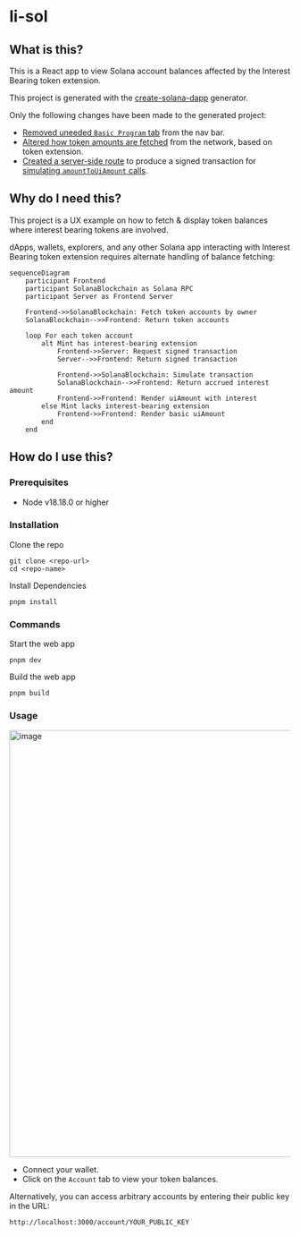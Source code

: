 # li-sol

## What is this?

This is a React app to view Solana account balances affected by the Interest Bearing token extension.

This project is generated with the [create-solana-dapp](https://github.com/solana-developers/create-solana-dapp) generator.

Only the following changes have been made to the generated project:

- [Removed uneeded `Basic Program` tab](https://github.com/kilogold/li-sol/commit/d4828b561fc07fac309805cbc906ce3a22dac10a) from the nav bar.
- [Altered how token amounts are fetched](https://github.com/kilogold/li-sol/commit/b2f8d2fc00ef16e8c3457be357198bda069673c6) from the network, based on token extension.
- [Created a server-side route](https://github.com/kilogold/li-sol/commit/f633922af9d5014c30b05d5979072f9107f6bd1b) to produce a signed transaction for [simulating `amountToUiAmount` calls](https://solana.com/developers/courses/token-extensions/interest-bearing-token#fetching-accumulated-interest).

## Why do I need this?
This project is a UX example on how to fetch & display token balances where interest bearing tokens are involved.

dApps, wallets, explorers, and any other Solana app interacting with Interest Bearing token extension requires alternate handling of balance fetching:

```mermaid
sequenceDiagram
    participant Frontend
    participant SolanaBlockchain as Solana RPC
    participant Server as Frontend Server

    Frontend->>SolanaBlockchain: Fetch token accounts by owner
    SolanaBlockchain-->>Frontend: Return token accounts

    loop For each token account
        alt Mint has interest-bearing extension
            Frontend->>Server: Request signed transaction
            Server-->>Frontend: Return signed transaction

            Frontend->>SolanaBlockchain: Simulate transaction
            SolanaBlockchain-->>Frontend: Return accrued interest amount
            Frontend->>Frontend: Render uiAmount with interest
        else Mint lacks interest-bearing extension
            Frontend->>Frontend: Render basic uiAmount
        end
    end
```

## How do I use this?

### Prerequisites

- Node v18.18.0 or higher

### Installation

Clone the repo

```shell
git clone <repo-url>
cd <repo-name>
```

Install Dependencies

```shell
pnpm install
```

### Commands

Start the web app

```shell
pnpm dev
```

Build the web app

```shell
pnpm build
```

### Usage
<img width="763" alt="image" src="https://github.com/user-attachments/assets/54ed85af-3267-4aa2-bf38-0731887f58f6">

* Connect your wallet.
* Click on the `Account` tab to view your token balances.

Alternatively, you can access arbitrary accounts by entering their public key in the URL:
```
http://localhost:3000/account/YOUR_PUBLIC_KEY
```
